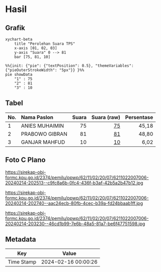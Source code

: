 # Hasil

## Grafik

```mermaid
xychart-beta
    title "Perolehan Suara TPS"
    x-axis [01, 02, 03]
    y-axis "Suara" 0 --> 81
    bar [75, 81, 10]
```

```mermaid
%%{init: {"pie": {"textPosition": 0.5}, "themeVariables": {"pieOuterStrokeWidth": "5px"}} }%%
pie showData
    "1" : 75
    "2" : 81
    "3" : 10
```

## Tabel

| No. | Nama Paslon    | Suara | Suara (raw) | Persentase |
|:--- |:-------------- | -----:| -----------:| ----------:|
| 1   | ANIES MUHAIMIN | 75    | [75][p-1]   | 45,18      |
| 2   | PRABOWO GIBRAN | 81    | [81][p-2]   | 48,80      |
| 3   | GANJAR MAHFUD  | 10    | [10][p-3]   | 6,02       |


[p-1]: https://github.com/gigit-pemilu/pemilu-2024-62-kalimantan-tengah/blob/main/pilpres/hitung-suara/sub/62-kalimantan-tengah/sub/11-pulang-pisau/sub/02-kahayan-kuala/sub/2007-bahaur-hilir/sub/006-tps/sub/paslon-1.txt
[p-2]: https://github.com/gigit-pemilu/pemilu-2024-62-kalimantan-tengah/blob/main/pilpres/hitung-suara/sub/62-kalimantan-tengah/sub/11-pulang-pisau/sub/02-kahayan-kuala/sub/2007-bahaur-hilir/sub/006-tps/sub/paslon-2.txt
[p-3]: https://github.com/gigit-pemilu/pemilu-2024-62-kalimantan-tengah/blob/main/pilpres/hitung-suara/sub/62-kalimantan-tengah/sub/11-pulang-pisau/sub/02-kahayan-kuala/sub/2007-bahaur-hilir/sub/006-tps/sub/paslon-3.txt

## Foto C Plano

https://sirekap-obj-formc.kpu.go.id/2374/pemilu/ppwp/62/11/02/20/07/6211022007006-20240214-202513--c9fc8a6b-0fc4-436f-b3af-42b5a2b47b12.jpg

https://sirekap-obj-formc.kpu.go.id/2374/pemilu/ppwp/62/11/02/20/07/6211022007006-20240214-202740--aac24ecb-80fb-4cec-b39a-fd24bbaab1ff.jpg

https://sirekap-obj-formc.kpu.go.id/2374/pemilu/ppwp/62/11/02/20/07/6211022007006-20240214-203230--46cd1b99-7e6b-48a5-81a7-be6f47751598.jpg


## Metadata

| Key        | Value               |
| ---------- | ------------------- |
| Time Stamp | 2024-02-16 00:00:26 |




